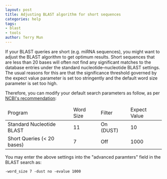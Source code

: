 ```yaml
---
layout: post
title: Adjusting BLAST algorithm for short sequences
categories: help
tags:
- blast
- tools
author: Terry Mun
---
```

If your BLAST queries are short (e.g. miRNA sequences), you might want to adjust the BLAST algorithm to get optimum results. Short sequences that are less than 20 bases will often not find any significant matches to the database entries under the standard nucleotide–nucleotide BLAST settings. The usual reasons for this are that the significance threshold governed by the expect value parameter is set too stringently and the default word size parameter is set too high.

Therefore, you can modify your default search parameters as follow, as per [NCBI's recommendation](http://www.ncbi.nlm.nih.gov/blast/Why.shtml):

<table>
	<thead>
		<tr>
			<td>Program</td>
			<td>Word Size</td>
			<td>Filter</td>
			<td>Expect Value</td>
		</tr>
	</thead>
	<tbody>
		<tr>
			<td>Standard Nucleotide BLAST</td>
			<td>11</td>
			<td>On (DUST)</td>
			<td>10</td>
		</tr>
		<tr>
			<td>Short Queries (&lt; 20 bases)</td>
			<td>7</td>
			<td>Off</td>
			<td>1000</td>
		</tr>
	</tbody>
</table>

You may enter the above settings into the "advanced paramters" field in the BLAST search as:

```
-word_size 7 -dust no -evalue 1000
```